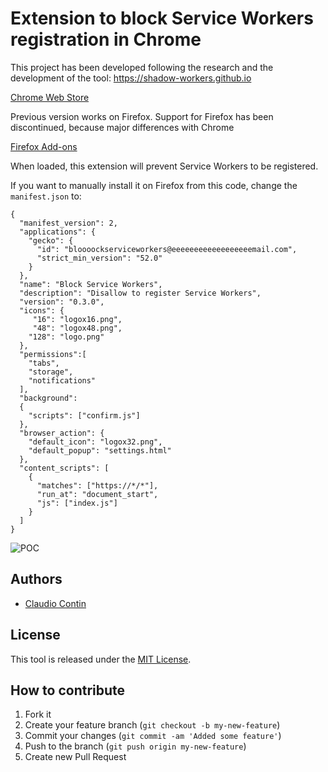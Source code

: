 Extension to block Service Workers registration in Chrome
=========

This project has been developed following the research and the development of the tool: https://shadow-workers.github.io

[Chrome Web Store](https://chrome.google.com/webstore/detail/block-service-workers/ceokjgeibfjfcboemhdpkdalankbmnej)



Previous version works on Firefox. Support for Firefox has been discontinued, because major differences with Chrome

[Firefox Add-ons](https://addons.mozilla.org/en-US/firefox/addon/block-service-workers/)


When loaded, this extension will prevent Service Workers to be registered.

If you want to manually install it on Firefox from this code, change the `manifest.json` to:
```
{
  "manifest_version": 2,
  "applications": {
    "gecko": {
      "id": "bloooockserviceworkers@eeeeeeeeeeeeeeeeeemail.com",
      "strict_min_version": "52.0"
    }
  },
  "name": "Block Service Workers",
  "description": "Disallow to register Service Workers",
  "version": "0.3.0",
  "icons": {
     "16": "logox16.png",
     "48": "logox48.png",
    "128": "logo.png" 
  },        
  "permissions":[
    "tabs",
    "storage",
    "notifications"
  ],
  "background":
  {
    "scripts": ["confirm.js"]    
  },
  "browser_action": {
    "default_icon": "logox32.png",
    "default_popup": "settings.html"
  },
  "content_scripts": [
    {
      "matches": ["https://*/*"],
      "run_at": "document_start",
      "js": ["index.js"]
    }
  ]
}
```

![POC](https://i.imgur.com/eQ8Cim0.png)

## Authors ##

  * [Claudio Contin](http://github.com/clod81)
  
## License

This tool is released under the [MIT License](https://opensource.org/licenses/MIT).

## How to contribute

1. Fork it
2. Create your feature branch (`git checkout -b my-new-feature`)
3. Commit your changes (`git commit -am 'Added some feature'`)
4. Push to the branch (`git push origin my-new-feature`)
5. Create new Pull Request

